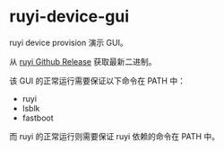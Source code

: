# ruyi-device-gui

ruyi device provision 演示 GUI。

从 [ruyi Github Release](https://github.com/ruyisdk/ruyi/releases) 获取最新二进制。

该 GUI 的正常运行需要保证以下命令在 PATH 中：

+ ruyi
+ lsblk
+ fastboot

而 ruyi 的正常运行则需要保证 ruyi 依赖的命令在 PATH 中。
